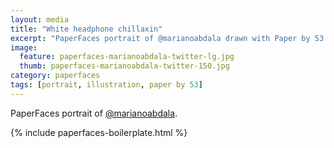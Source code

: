 ```yaml
---
layout: media
title: "White headphone chillaxin"
excerpt: "PaperFaces portrait of @marianoabdala drawn with Paper by 53 on an iPad."
image: 
  feature: paperfaces-marianoabdala-twitter-lg.jpg
  thumb: paperfaces-marianoabdala-twitter-150.jpg
category: paperfaces
tags: [portrait, illustration, paper by 53]
---
```


PaperFaces portrait of [@marianoabdala](http://twitter.com/marianoabdala).

{% include paperfaces-boilerplate.html %}